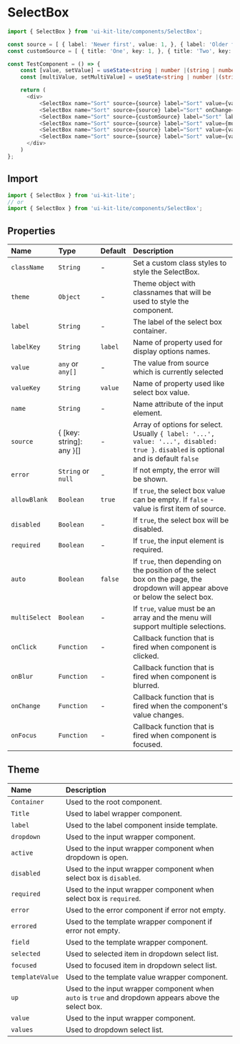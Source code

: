 # SelectBox

<!-- example -->
```typescript jsx
import { SelectBox } from 'ui-kit-lite/components/SelectBox';

const source = [ { label: 'Newer first', value: 1, }, { label: 'Older first', value: 2, }, { label: 'No sort', value: 3, }, ] 
const customSource = [ { title: 'One', key: 1, }, { title: 'Two', key: 2, }, ]

const TestComponent = () => {
    const [value, setValue] = useState<string | number |(string | number)[]>(1)
    const [multiValue, setMultiValue] = useState<string | number |(string | number)[]>([1, 2])

    return (
      <div>
          <SelectBox name="Sort" source={source} label="Sort" value={value} onChange={(val) => setValue(val)} />
          <SelectBox name="Sort" source={source} label="Sort" onChange={(val) => setValue(val)} allowBlank={false} />
          <SelectBox name="Sort" source={customSource} label="Sort" labelKey="title" value={value} valueKey="key" onChange={(val) => setValue(val)} />
          <SelectBox name="Sort" source={source} label="Sort" value={multiValue} onChange={(val) => setMultiValue(val)} multiSelect />
          <SelectBox name="Sort" source={source} label="Sort" value={value} onChange={(val) => setValue(val)} disabled />
          <SelectBox name="Sort" source={source} label="Sort" value={value} onChange={(val) => setValue(val)} error="Error text" />
      </div> 
    )
};
```

## Import
```jsx
import { SelectBox } from 'ui-kit-lite';
// or
import { SelectBox } from 'ui-kit-lite/components/SelectBox';
```

## Properties

| Name          | Type                     | Default | Description                                                                                                                          |
|:--------------|:-------------------------|:--------|:-------------------------------------------------------------------------------------------------------------------------------------|
| `className`   | `String`                 | -       | Set a custom class styles to style the SelectBox.                                                                                    |
| `theme`       | `Object`                 | -       | Theme object with classnames that will be used to style the component.                                                               |
| `label`       | `String`                 | -       | The label of the select box container.                                                                                               |
| `labelKey`    | `String`                 | `label` | Name of property used for display options names.                                                                                     |
| `value`       | `any` or `any[]`         | -       | The value from source which is currently selected                                                                                    |
| `valueKey`    | `String`                 | `value` | Name of property used like select box value.                                                                                         |
| `name`        | `String`                 | -       | Name attribute of the input element.                                                                                                 |
| `source`      | { [key: string]: any }[] | -       | Array of options for select. Usually `{ label: '...', value: '...', disabled: true }`. `disabled` is optional and is default `false` |
| `error`       | `String` or `null`       | -       | If not empty, the error will be shown.                                                                                               |
| `allowBlank`  | `Boolean`                | `true`  | If `true`, the select box value can be empty. If `false` - value is first item of source.                                            |
| `disabled`    | `Boolean`                | -       | If `true`, the select box will be disabled.                                                                                          |
| `required`    | `Boolean`                | -       | If `true`, the input element is required.                                                                                            |
| `auto`        | `Boolean`                | `false` | If `true`, then depending on the position of the select box on the page, the dropdown will appear above or below the select box.     |
| `multiSelect` | `Boolean`                | -       | If `true`, value must be an array and the menu will support multiple selections.                                                     |
| `onClick`     | `Function`               | -       | Callback function that is fired when component is clicked.                                                                           |
| `onBlur`      | `Function`               | -       | Callback function that is fired when component is blurred.                                                                           |
| `onChange`    | `Function`               | -       | Callback function that is fired when the component's value changes.                                                                  |
| `onFocus`     | `Function`               | -       | Callback function that is fired when component is focused.                                                                           |

## Theme

| Name            | Description                                                                                          |
|:----------------|:-----------------------------------------------------------------------------------------------------|
| `Container`     | Used to the root component.                                                                          |
| `Title`         | Used to label wrapper component.                                                                     |
| `label`         | Used to the label component inside template.                                                         |
| `dropdown`      | Used to the input wrapper component.                                                                 |
| `active`        | Used to the input wrapper component when dropdown is open.                                           |
| `disabled`      | Used to the input wrapper component when select box is `disabled`.                                   |
| `required`      | Used to the input wrapper component when select box is `required`.                                   |
| `error`         | Used to the error component if error not empty.                                                      |
| `errored`       | Used to the template wrapper component if error not empty.                                           |
| `field`         | Used to the template wrapper component.                                                              |
| `selected`      | Used to selected item in dropdown select list.                                                       |
| `focused`       | Used to focused item in dropdown select list.                                                        |
| `templateValue` | Used to the template value wrapper component.                                                        |
| `up`            | Used to the input wrapper component when `auto` is `true` and dropdown appears above the select box. |
| `value`         | Used to the input wrapper component.                                                                 |
| `values`        | Used to dropdown select list.                                                                        |

